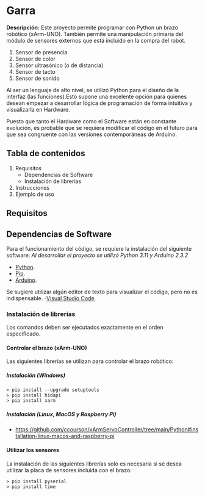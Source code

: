 # Garra

**Descripción:**
Este proyecto permite programar con Python un brazo robótico (xArm-UNO).
También permite una manipulación primaria del módulo de sensores externos que está incluido en la compra del robot.

  1. Sensor de presencia
  2. Sensor de color
  3. Sensor ultrasónico (o de distancia)
  4. Sensor de tacto
  5. Sensor de sonido 
     
Al ser un lenguaje de alto nivel, se utilizó Python para el diseño de la interfaz (las funciones).Esto supone una excelente opción para quienes desean empezar a desarrollar lógica de programación de forma intuitiva y visualizarla en Hardware.

Puesto que tanto el Hardware como el Software están en constante evolución, es probable que se requiera modificar el código en el futuro para que sea congruente con las versiones contemporáneas de Arduino.

## Tabla de contenidos
1. Requisitos
   * Dependencias de Software
   * Instalación de librerías  
3. Instrucciones
4. Ejemplo de uso
   
## Requisitos

## Dependencias de Software

Para el funcionamiento del código, se requiere la instalación del siguiente software:
_Al desarrollar el proyecto se utilizó Python 3.11 y Arduino 2.3.2_

- [Python](https://www.python.org/).
- [Pip](https://pypi.org/project/pip/).
- [Arduino](https://www.arduino.cc/en/software).

Se sugiere utilizar algún editor de texto para visualizar el código, pero no es indispensable.
-[Visual Studio Code](https://code.visualstudio.com/download).

### Instalación de librerias 
Los comandos deben ser ejecutados exactamente en el orden especificado.
#### Controlar el brazo (xArm-UNO)
Las siguientes librerías se utilizan para controlar el brazo robótico:
##### Instalación (Windows)
```
> pip install --upgrade setuptools
> pip install hidapi
> pip install xarm
```
##### Instalación (Linux, MacOS y Raspberry Pi)
- https://github.com/ccourson/xArmServoController/tree/main/Python#installation-linux-macos-and-raspberry-pi

#### Utilizar los sensores
La instalación de las siguientes librerías solo es necesaria si se desea utilizar la placa de sensores incluida con el brazo:

```
> pip install pyserial
> pip install time
```
